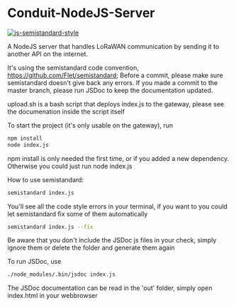 # Conduit-NodeJS-Server
[![js-semistandard-style](https://cdn.rawgit.com/flet/semistandard/master/badge.svg)](https://github.com/Flet/semistandard)

A NodeJS server that handles LoRaWAN communication by sending it to another API on the internet.

It's using the semistandard code convention, https://github.com/Flet/semistandard;
Before a commit, please make sure semistandard doesn't give back any errors. If you made a commit to the master branch, please run JSDoc to keep the documentation updated.

upload.sh is a bash script that deploys index.js to the gateway, please see the documenation inside the script itself

To start the project (it's only usable on the gateway), run

```sh
npm install 
node index.js
```

npm install is only needed the first time, or if you added a new dependency. Otherwise you could just run node index.js

How to use semistandard:

```sh
semistandard index.js
```
You'll see all the code style errors in your terminal,
if you want to you could let semistandard fix some of them automatically

```sh
semistandard index.js --fix
```
Be aware that you don't include the JSDoc js files in your check, simply ignore them or delete the folder and generate them again

To run JSDoc, use

```sh
./node_modules/.bin/jsdoc index.js
```

The JSDoc documentation can be read in the 'out' folder, simply open index.html in your webbrowser
